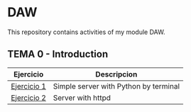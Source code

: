 # DAW
This repository contains activities of my module DAW.

## TEMA 0 -  Introduction

Ejercicio | Descripcion
----------|------------
[Ejercicio 1](/tema0/ejercicio1) | Simple server with Python by terminal
[Ejercicio 2](/tema0/ejercicio2) | Server with httpd
